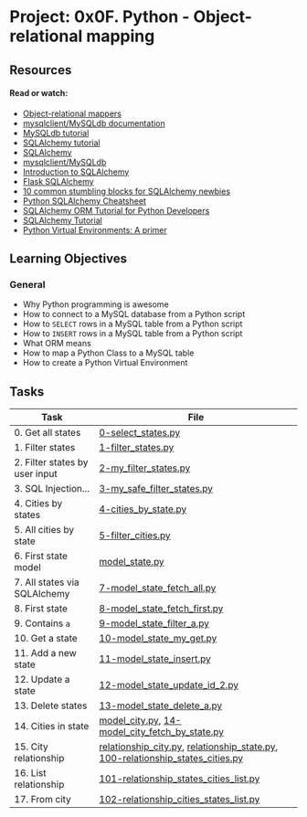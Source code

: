 # Project: 0x0F. Python - Object-relational mapping

## Resources

#### Read or watch:

* [Object-relational mappers](https://intranet.alxswe.com/rltoken/a8DUOWhXpNX3TEwgyT-U8A)
* [mysqlclient/MySQLdb documentation](https://intranet.alxswe.com/rltoken/JtFaKjnqxudr6Hi05Us1Lw)
* [MySQLdb tutorial](https://intranet.alxswe.com/rltoken/TdUSYFNGbXJG1WjCEoq5FA)
* [SQLAlchemy tutorial](https://intranet.alxswe.com/rltoken/YyL5hsscviNH04XGW-XpfA)
* [SQLAlchemy](https://intranet.alxswe.com/rltoken/j9azWF2Db_2rNolTxOF3SA)
* [mysqlclient/MySQLdb](https://intranet.alxswe.com/rltoken/0zLhY9KqKjn-zmdb7X598Q)
* [Introduction to SQLAlchemy](https://intranet.alxswe.com/rltoken/pw50Bl1Bj84wksxm018dwA)
* [Flask SQLAlchemy](https://intranet.alxswe.com/rltoken/B-xIdMtGvpus8vHxAIRrPg)
* [10 common stumbling blocks for SQLAlchemy newbies](https://intranet.alxswe.com/rltoken/deIzPMrfK8Ixqm-AboFHWg)
* [Python SQLAlchemy Cheatsheet](https://intranet.alxswe.com/rltoken/dZfUNK3lJicGMK5PU0bE7Q)
* [SQLAlchemy ORM Tutorial for Python Developers](https://intranet.alxswe.com/rltoken/hNxBKC8lHge5XjsRO8ksHQ)
* [SQLAlchemy Tutorial](https://intranet.alxswe.com/rltoken/5G_R2NmQRFqiZb84qxYERQ)
* [Python Virtual Environments: A primer](https://intranet.alxswe.com/rltoken/OXle6kXpmD88D0WbgbTWqg)
## Learning Objectives

### General

* Why Python programming is awesome
* How to connect to a MySQL database from a Python script
* How to <code>SELECT</code> rows in a MySQL table from a Python script
* How to <code>INSERT</code> rows in a MySQL table from a Python script 
* What ORM means
* How to map a Python Class to a MySQL table
* How to create a Python Virtual Environment
## Tasks

| Task | File |
| ---- | ---- |
| 0. Get all states | [0-select_states.py](./0-select_states.py) |
| 1. Filter states | [1-filter_states.py](./1-filter_states.py) |
| 2. Filter states by user input | [2-my_filter_states.py](./2-my_filter_states.py) |
| 3. SQL Injection... | [3-my_safe_filter_states.py](./3-my_safe_filter_states.py) |
| 4. Cities by states | [4-cities_by_state.py](./4-cities_by_state.py) |
| 5. All cities by state | [5-filter_cities.py](./5-filter_cities.py) |
| 6. First state model | [model_state.py](./model_state.py) |
| 7. All states via SQLAlchemy | [7-model_state_fetch_all.py](./7-model_state_fetch_all.py) |
| 8. First state | [8-model_state_fetch_first.py](./8-model_state_fetch_first.py) |
| 9. Contains `a` | [9-model_state_filter_a.py](./9-model_state_filter_a.py) |
| 10. Get a state | [10-model_state_my_get.py](./10-model_state_my_get.py) |
| 11. Add a new state | [11-model_state_insert.py](./11-model_state_insert.py) |
| 12. Update a state | [12-model_state_update_id_2.py](./12-model_state_update_id_2.py) |
| 13. Delete states | [13-model_state_delete_a.py](./13-model_state_delete_a.py) |
| 14. Cities in state | [model_city.py](./model_city.py), [14-model_city_fetch_by_state.py](./14-model_city_fetch_by_state.py) |
| 15. City relationship | [relationship_city.py](./relationship_city.py), [relationship_state.py](./relationship_state.py), [100-relationship_states_cities.py](./100-relationship_states_cities.py) |
| 16. List relationship | [101-relationship_states_cities_list.py](./101-relationship_states_cities_list.py) |
| 17. From city | [102-relationship_cities_states_list.py](./102-relationship_cities_states_list.py) |


